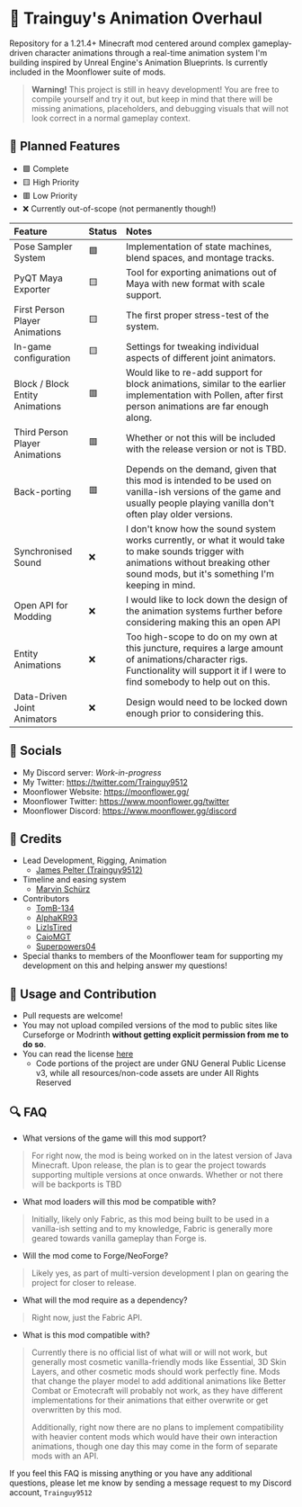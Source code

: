 # 🏃 Trainguy's Animation Overhaul

Repository for a 1.21.4+ Minecraft mod centered around complex gameplay-driven character animations through a real-time animation system I'm building inspired by Unreal Engine's Animation Blueprints. Is currently included in the Moonflower suite of mods.

> **Warning!**
> This project is still in heavy development! You are free to compile yourself and try it out, but keep in mind that there will be missing animations, placeholders, and debugging visuals that will not look correct in a normal gameplay context.

## 📜 Planned Features

- 🟩 Complete
- 🟨 High Priority
- 🟥 Low Priority
- ❌ Currently out-of-scope (not permanently though!)

| Feature                         | Status | Notes                                                                                                                                                                                         |
|:--------------------------------|:-------|:----------------------------------------------------------------------------------------------------------------------------------------------------------------------------------------------|
| Pose Sampler System             | 🟩     | Implementation of state machines, blend spaces, and montage tracks.                                                                                                                           |
| PyQT Maya Exporter              | 🟨     | Tool for exporting animations out of Maya with new format with scale support.                                                                                                                 |
| First Person Player Animations  | 🟨     | The first proper stress-test of the system.                                                                                                                                                   |
| In-game configuration           | 🟨     | Settings for tweaking individual aspects of different joint animators.                                                                                                                        |
| Block / Block Entity Animations | 🟥     | Would like to re-add support for block animations, similar to the earlier implementation with Pollen, after first person animations are far enough along.                                     |
| Third Person Player Animations  | 🟥     | Whether or not this will be included with the release version or not is TBD.                                                                                                                  |
| Back-porting                    | 🟥     | Depends on the demand, given that this mod is intended to be used on vanilla-ish versions of the game and usually people playing vanilla don't often play older versions.                     |
| Synchronised Sound              | ❌      | I don't know how the sound system works currently, or what it would take to make sounds trigger with animations without breaking other sound mods, but it's something I'm keeping in mind.    |
| Open API for Modding            | ❌      | I would like to lock down the design of the animation systems further before considering making this an open API                                                                              |
| Entity Animations               | ❌      | Too high-scope to do on my own at this juncture, requires a large amount of animations/character rigs. Functionality will support it if I were to find somebody to help out on this.          |
| Data-Driven Joint Animators     | ❌      | Design would need to be locked down enough prior to considering this.                                                                                                                         |

## 🔗 Socials
- My Discord server: _Work-in-progress_
- My Twitter: https://twitter.com/Trainguy9512
- Moonflower Website: https://moonflower.gg/
- Moonflower Twitter: https://www.moonflower.gg/twitter
- Moonflower Discord: https://www.moonflower.gg/discord

## 📘 Credits
- Lead Development, Rigging, Animation
  - [James Pelter (Trainguy9512)](https://x.com/Trainguy9512)
- Timeline and easing system
  - [Marvin Schürz](https://twitter.com/minetoblend)
- Contributors
  - [TomB-134](https://github.com/TomB-134)
  - [AlphaKR93](https://github.com/AlphaKR93)
  - [LizIsTired](https://github.com/LizIsTired)
  - [CaioMGT](https://github.com/CaioMGT)
  - [Superpowers04](https://github.com/superpowers04)
- Special thanks to members of the Moonflower team for supporting my development on this and helping answer my questions!

## 🧵 Usage and Contribution
- Pull requests are welcome!
- You may not upload compiled versions of the mod to public sites like Curseforge or Modrinth **without getting explicit permission from me to do so**.
- You can read the license [here](https://github.com/Trainguy9512/trainguys-animation-overhaul/blob/master/LICENSE)
  - Code portions of the project are under GNU General Public License v3, while all resources/non-code assets are under All Rights Reserved

## 🔍 FAQ

- What versions of the game will this mod support?
> For right now, the mod is being worked on in the latest version of Java Minecraft. Upon release, the plan is to gear the project towards supporting multiple versions at once onwards. Whether or not there will be backports is TBD
- What mod loaders will this mod be compatible with?
> Initially, likely only Fabric, as this mod being built to be used in a vanilla-ish setting and to my knowledge, Fabric is generally more geared towards vanilla gameplay than Forge is.
- Will the mod come to Forge/NeoForge?
> Likely yes, as part of multi-version development I plan on gearing the project for closer to release.
- What will the mod require as a dependency?
> Right now, just the Fabric API.
- What is this mod compatible with?
> Currently there is no official list of what will or will not work, but generally most cosmetic vanilla-friendly mods like Essential, 3D Skin Layers, and other cosmetic mods should work perfectly fine. Mods that change the player model to add additional animations like Better Combat or Emotecraft will probably not work, as they have different implementations for their animations that either overwrite or get overwritten by this mod. 
>
> Additionally, right now there are no plans to implement compatibility with heavier content mods which would have their own interaction animations, though one day this may come in the form of separate mods with an API.

If you feel this FAQ is missing anything or you have any additional questions, please let me know by sending a message request to my Discord account, `Trainguy9512`
